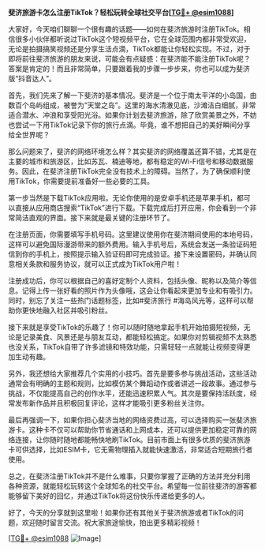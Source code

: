 **斐济旅游卡怎么注册TikTok？轻松玩转全球社交平台[[TG💪+ @esim1088](https://t.me/s/esim1088)]**

大家好，今天咱们聊聊一个很有趣的话题——如何在斐济旅游时注册TikTok。相信很多小伙伴都听说过TikTok这个短视频平台，它在全球范围内都非常受欢迎，无论是拍摄搞笑视频还是分享生活点滴，TikTok都能让你轻松实现。不过，对于即将前往斐济旅游的朋友来说，可能会有点疑惑：在斐济能不能注册TikTok呢？答案是肯定的！而且非常简单，只要跟着我的步骤一步步来，你也可以成为斐济版“抖音达人”。

首先，我们先来了解一下斐济的基本情况。斐济是一个位于南太平洋的小岛国，由数百个岛屿组成，被誉为“天堂之岛”。这里的海水清澈见底，沙滩洁白细腻，非常适合潜水、冲浪和享受阳光浴。如果你计划去斐济旅游，除了欣赏美景之外，不妨也尝试一下用TikTok记录下你的旅行点滴。毕竟，谁不想把自己的美好瞬间分享给全世界呢？

那么问题来了，斐济的网络环境怎么样？其实斐济的网络覆盖还算不错，尤其是在主要的城市和旅游区，比如苏瓦、楠迪等地，都有稳定的Wi-Fi信号和移动数据服务。因此，在斐济注册TikTok完全没有技术上的障碍。当然了，为了确保顺利使用TikTok，你需要提前准备好一些必要的工具。

第一步当然是下载TikTok应用啦。无论你使用的是安卓手机还是苹果手机，都可以直接从应用商店搜索“TikTok”进行下载。下载完成后打开应用，你会看到一个非常简洁直观的界面。接下来就是最关键的注册环节了。

在注册页面，你需要填写手机号码。这里建议使用你在斐济期间使用的本地号码，这样可以避免国际漫游带来的额外费用。输入手机号后，系统会发送一条验证码短信到你的手机上，按照提示输入验证码即可完成验证。接下来设置密码，并确认同意相关条款和服务协议，就可以正式成为TikTok用户啦！

注册成功后，你可以根据自己的喜好定制个人资料，包括头像、昵称以及简介等信息。记得上传一张好看的照片作为头像哦，这会让你看起来更加专业和有吸引力。同时，别忘了关注一些热门话题标签，比如#斐济旅行 #海岛风光等，这样可以帮助你更快地融入社区并吸引粉丝。

接下来就是享受TikTok的乐趣了！你可以随时随地拿起手机开始拍摄短视频，无论是记录美食、风景还是与朋友互动，都能轻松搞定。如果你对剪辑视频不太熟悉也没关系，TikTok自带了许多滤镜和特效功能，只需轻轻一点就能让视频变得更加生动有趣。

另外，我还想给大家推荐几个实用的小技巧。首先是要多参与挑战活动，这些活动通常会有明确的主题和规则，比如模仿某个舞蹈动作或者讲述一段故事。通过参与挑战，不仅能提高自己的创作水平，还能迅速积累人气。其次是要保持活跃度，经常发布新作品并且积极回复评论，这样才能吸引更多粉丝关注你。

最后再强调一下，如果你担心斐济当地的网络资费过高，可以选择购买一张斐济旅游卡。这种卡不仅可以帮助你节省通话和上网成本，还可以提供更加稳定可靠的网络连接，让你随时随地都能畅快地刷TikTok。目前市面上有很多优质的斐济旅游卡可供选择，比如ESIM卡，它无需物理插入就能快速激活，非常适合短期旅行者使用。

总之，在斐济注册TikTok并不是什么难事，只要你掌握了正确的方法并充分利用各种资源，就能轻松玩转这个全球知名的社交平台。希望每一位前往斐济的游客都能够留下美好的回忆，并通过TikTok将这份快乐传递给更多的人。

好了，今天的分享就到这里啦！如果你还有其他关于斐济旅游或者TikTok的问题，欢迎随时留言交流。祝大家旅途愉快，拍出更多精彩视频！

[[TG💪+ @esim1088](https://t.me/s/esim1088) ![Image](https://i.postimg.cc/4NQfJmqS/Snipaste-2025-05-13-00-14-12.png)]